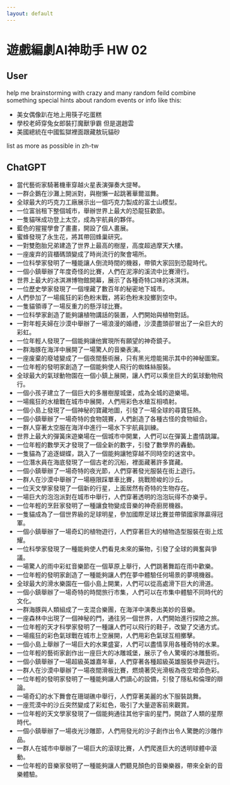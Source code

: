 ```yaml
---
layout: default
---
```


# 遊戲編劇AI神助手 HW 02

## User
help me brainstorming with crazy and many random feild combine something special hints about random events or info
like this:
* 美女偶像趴在地上用筷子吃蛋糕
* 學校老師穿兔女郎裝打魔獸爭霸 但是選趙雲
* 美國總統在中國監獄裡面跟藏敖玩貓砂

list as more as possible in zh-tw

## ChatGPT
* 當代藝術家騎著機車穿越火星表演彈奏大提琴。
* 一群企鵝在沙灘上開派對，與樹懶一起跳著華爾滋舞。
* 全球最大的巧克力工廠展示出一個巧克力製成的富士山模型。
* 一位富翁租下整個城市，舉辦世界上最大的恐龍狂歡節。
* 一隻貓咪成功登上太空，成為宇航員的夥伴。
* 藍色的猩猩學會了畫畫，開設了個人畫展。
* 蜜蜂發現了永生花，將其帶回蜂巢研究。
* 一對雙胞胎兄弟建造了世界上最高的樹屋，高度超過摩天大樓。
* 一座废弃的貨櫃碼頭變成了時尚流行的聚會場所。
* 一位科學家發明了一種能讓人倒流時間的機器，帶領大家回到恐龍時代。
* 一個小鎮舉辦了年度奇怪的比賽，人們在泥濘的溪流中比賽滑行。
* 世界上最大的冰淇淋博物館開幕，展示了各種奇特口味的冰淇淋。
* 一位歷史學家發現了一個埋藏了數百年的秘密地下城市。
* 人們參加了一場瘋狂的彩色粉末戰，將彩色粉末投擲到空中。
* 一隻貓領導了一場反重力的懸浮球比賽。
* 一位科學家創造了能夠讓植物講話的裝置，人們開始與植物對話。
* 一對年輕夫婦在沙漠中舉辦了一場浪漫的婚禮，沙漠盡頭卻冒出了一朵巨大的彩虹。
* 一位年輕人發現了一個能夠讓他實現所有願望的神奇鏡子。
* 一群海豚在海洋中展開了一場驚人的音樂表演。
* 一座废棄的廢墟變成了一個夜間藝術展，只有黑光燈能揭示其中的神秘圖案。
* 一位年輕的發明家創造了一個能夠使人飛行的蜘蛛絲服裝。
* 全球最大的氣球動物園在一個小鎮上展開，讓人們可以乘坐巨大的氣球動物飛行。
* 一個小孩子建立了一個巨大的多層樹屋城堡，成為全城的遊樂場。
* 一場瘋狂的水槍戰在城市中展開，人們用彩色水槍互相噴射。
* 一個小島上發現了一個神秘的寶藏地圖，引發了一場全球的尋寶狂熱。
* 一個小鎮舉辦了一場奇特的食物競賽，人們創造了各種古怪的食物組合。
* 一群人穿著太空服在海洋中進行一場水下宇航員訓練。
* 世界上最大的彈簧床遊樂場在一個城市中開業，人們可以在彈簧上盡情跳躍。
* 一位年輕的數學天才發現了一個全新的數字，引發了數學界的轟動。
* 一隻貓為了追逐蝴蝶，跳入了一個能夠讓牠穿越不同時空的迷宮中。
* 一位潛水員在海底發現了一個古老的沉船，裡面藏著許多寶藏。
* 一個小鎮舉辦了一場奇特的夜光節，人們穿著發光服裝在街上遊行。
* 一群人在沙漠中舉辦了一場極限踩單車比賽，挑戰險峻的沙丘。
* 一位天文學家發現了一個新的行星，上面居然有奇特的生物存在。
* 一場巨大的泡泡派對在城市中舉行，人們穿著透明的泡泡玩得不亦樂乎。
* 一位年輕的烹飪家發明了一種讓食物變成音樂的神奇廚房機器。
* 一隻貓成為了一個世界級的足球明星，參加國際足球比賽並帶領國家隊贏得冠軍。
* 一個小鎮舉辦了一場奇幻的植物遊行，人們穿著巨大的植物造型服裝在街上炫耀。
* 一位科學家發現了一種能夠使人們看見未來的藥物，引發了全球的興奮與爭議。
* 一場驚人的雨中彩虹音樂節在一個草原上舉行，人們跳著舞蹈在雨中歡樂。
* 一位年輕的發明家創造了一種能夠讓人們在夢中體驗任何場景的夢境機器。
* 全球最大的滑水樂園在一個小島上開業，人們可以從高處滑下巨大的滑道。
* 一個小鎮舉辦了一場奇特的時間旅行市集，人們可以在市集中體驗不同時代的文化。
* 一群海豚與人類組成了一支混合樂團，在海洋中演奏出美妙的音樂。
* 一座森林中出現了一個神秘的門，通往另一個世界，人們開始進行探險之旅。
* 一位年輕的天才科學家發明了一種讓人們可以飛行的鞋子，改變了交通方式。
* 一場瘋狂的彩色氣球戰在城市上空展開，人們用彩色氣球互相擲擊。
* 一個小島上舉辦了一場巨大的水果盛宴，人們可以盡情享用各種奇特的水果。
* 一位年輕的藝術家創作出一座巨大的冰雕城堡，展示了令人驚嘆的冰雕藝術。
* 一個小鎮舉辦了一場超級英雄嘉年華，人們穿著各種超級英雄服裝參與遊行。
* 一群人在沙漠中舉辦了一場夜間滑板比賽，燃燒著荧光滑板為夜空增添色彩。
* 一位年輕的發明家發明了一種能夠讓人們讀心的設備，引發了隱私和倫理的辯論。
* 一場奇幻的水下舞會在珊瑚礁中舉行，人們穿著美麗的水下服裝跳舞。
* 一座荒漠中的沙丘突然變成了彩虹色，吸引了大量遊客前來觀賞。
* 一位年輕的天文學家發現了一個能夠通往其他宇宙的星門，開啟了人類的星際時代。
* 一個小鎮舉辦了一場夜光沙雕節，人們用發光的沙子創作出令人驚艷的沙雕作品。
* 一群人在城市中舉辦了一場巨大的滾球比賽，人們爬進巨大的透明球體中滾動。
* 一位年輕的音樂家發明了一種能夠讓人們聽見顏色的音樂樂器，帶來全新的音樂體驗。
